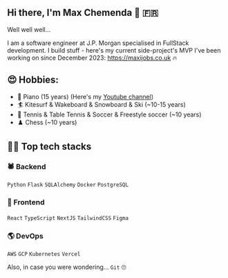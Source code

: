 ## Hi there, I'm Max Chemenda 👋 🇫🇷

Well well well...

I am a software engineer at J.P. Morgan specialised in FullStack development. I build stuff - here's my current side-project's MVP I've been working on since December 2023: https://maxijobs.co.uk 🔥

## 😍 Hobbies:
- 🎹 Piano (15 years) (Here's my [Youtube channel](https://youtu.be/U4XWzEIll_k?t=50))
- 🏄 Kitesurf & Wakeboard & Snowboard & Ski (~10-15 years)
- 🎾 Tennis & Table Tennis & Soccer & Freestyle soccer (~10 years)
- ♟️ Chess (~10 years)



## 🧑‍💻 Top tech stacks

### 🕷️ Backend
`Python` `Flask` `SQLAlchemy` `Docker` `PostgreSQL`

### 🎨 Frontend
`React` `TypeScript` `NextJS` `TailwindCSS` `Figma`

### 🌎 DevOps
`AWS` `GCP` `Kubernetes` `Vercel`

Also, in case you were wondering... `Git` 🙄
